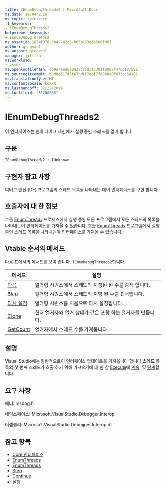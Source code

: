 ```yaml
---
title: IEnumDebugThreads2 | Microsoft Docs
ms.date: 11/04/2016
ms.topic: reference
f1_keywords:
- IEnumDebugThreads2
helpviewer_keywords:
- IEnumDebugThreads2
ms.assetid: 1854f078-3b49-42c2-b65b-33e3b506fd63
author: gregvanl
ms.author: gregvanl
manager: jillfra
ms.workload:
- vssdk
ms.openlocfilehash: db9a7eae6a0a37f8bd1f530afe067f4766197591
ms.sourcegitcommit: b0d8e61745f67bd1f7ecf7fe080a0fe73ac6a181
ms.translationtype: MT
ms.contentlocale: ko-KR
ms.lasthandoff: 02/22/2019
ms.locfileid: "56708565"
---
```

# <a name="ienumdebugthreads2"></a>IEnumDebugThreads2
이 인터페이스는 현재 디버그 세션에서 실행 중인 스레드를 열거 합니다.

## <a name="syntax"></a>구문

```
IEnumDebugThreads2 : IUnknown
```

## <a name="notes-for-implementers"></a>구현자 참고 사항
 디버그 엔진 (DE) 프로그램의 스레드 목록을 나타내는 데이 인터페이스를 구현 합니다.

## <a name="notes-for-callers"></a>호출자에 대 한 정보
 호출 [EnumThreads](../../../extensibility/debugger/reference/idebugprocess2-enumthreads.md) 프로세스에서 실행 중인 모든 프로그램에서 모든 스레드의 목록을 나타내는이 인터페이스를 가져올 수 있습니다. 호출 [EnumThreads](../../../extensibility/debugger/reference/idebugprogram2-enumthreads.md) 프로그램에서 실행 중인 스레드 목록을 나타내는이 인터페이스를 가져올 수 있습니다.

## <a name="methods-in-vtable-order"></a>Vtable 순서의 메서드
 다음 표에서의 메서드를 보여 줍니다. `IEnumDebugThreads2`합니다.

|메서드|설명|
|------------|-----------------|
|[다음](../../../extensibility/debugger/reference/ienumdebugthreads2-next.md)|열거형 시퀀스에서 스레드의 지정된 된 수를 검색 합니다.|
|[Skip](../../../extensibility/debugger/reference/ienumdebugthreads2-skip.md)|열거형 시퀀스에서 스레드의 지정 된 수를 건너뜁니다.|
|[다시 설정](../../../extensibility/debugger/reference/ienumdebugthreads2-reset.md)|열거형 시퀀스를 처음으로 다시 설정합니다.|
|[Clone](../../../extensibility/debugger/reference/ienumdebugthreads2-clone.md)|현재 열거자와 열거 상태가 같은 포함 하는 열거자를 만듭니다.|
|[GetCount](../../../extensibility/debugger/reference/ienumdebugthreads2-getcount.md)|열거자에서 스레드 수를 가져옵니다.|

## <a name="remarks"></a>설명
 Visual Studio에는 일반적으로이 인터페이스 업데이트를 가져옵니다 합니다 **스레드** 목록의 첫 번째 스레드가 호출 하기 위해 가져오기에 대 한 창 [Execute](../../../extensibility/debugger/reference/idebugprocess3-execute.md)에 [계속](../../../extensibility/debugger/reference/idebugprocess3-continue.md), 및 [단계](../../../extensibility/debugger/reference/idebugprocess3-step.md)합니다.

## <a name="requirements"></a>요구 사항
 헤더: msdbg.h

 네임스페이스: Microsoft.VisualStudio.Debugger.Interop

 어셈블리: Microsoft.VisualStudio.Debugger.Interop.dll

## <a name="see-also"></a>참고 항목
- [Core 인터페이스](../../../extensibility/debugger/reference/core-interfaces.md)
- [EnumThreads](../../../extensibility/debugger/reference/idebugprocess2-enumthreads.md)
- [EnumThreads](../../../extensibility/debugger/reference/idebugprogram2-enumthreads.md)
- [Step](../../../extensibility/debugger/reference/idebugprocess3-step.md)
- [Continue](../../../extensibility/debugger/reference/idebugprocess3-continue.md)
- [실행](../../../extensibility/debugger/reference/idebugprocess3-execute.md)